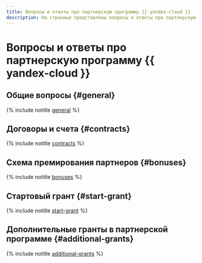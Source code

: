 ```yaml
---
title: Вопросы и ответы про партнерскую программу {{ yandex-cloud }}
description: На странице представлены вопросы и ответы про партнерскую программу {{ yandex-cloud }}.
---
```


# Вопросы и ответы про партнерскую программу {{ yandex-cloud }}

## Общие вопросы {#general}

{% include notitle [general](../../_qa/partner/general.md) %}

## Договоры и счета {#contracts}

{% include notitle [contracts](../../_qa/partner/contracts.md) %}

## Схема премирования партнеров {#bonuses}

{% include notitle [bonuses](../../_qa/partner/bonuses.md) %}

## Стартовый грант {#start-grant}

{% include notitle [start-grant](../../_qa/partner/start-grant.md) %}

## Дополнительные гранты в партнерской программе {#additional-grants}

{% include notitle [additional-grants](../../_qa/partner/additional-grants.md) %}

